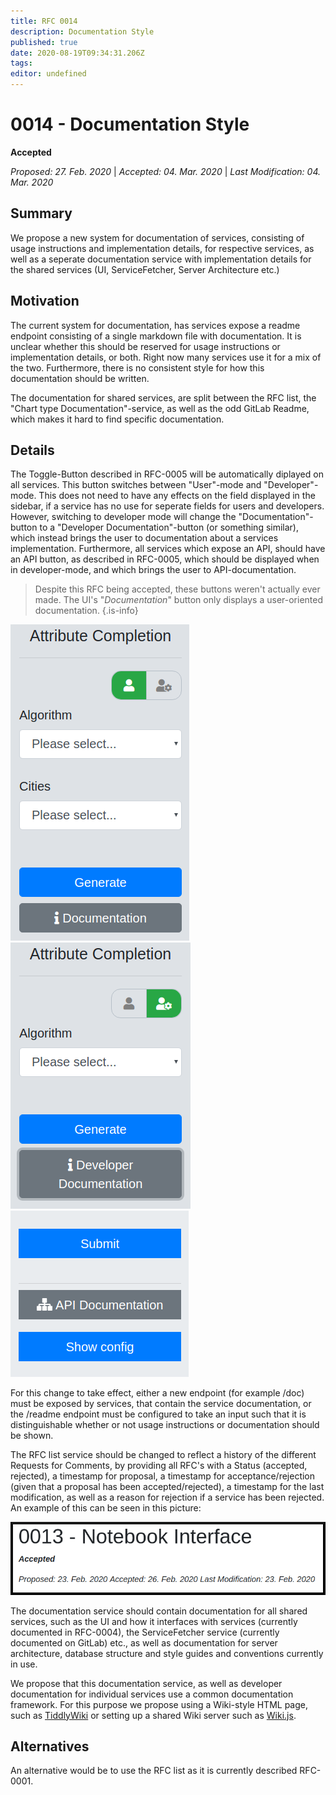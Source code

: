 ```yaml
---
title: RFC 0014
description: Documentation Style
published: true
date: 2020-08-19T09:34:31.206Z
tags: 
editor: undefined
---
```


# 0014 - Documentation Style
**Accepted** 

*Proposed: 27. Feb. 2020* | *Accepted: 04. Mar. 2020* | *Last Modification: 04. Mar. 2020*

## Summary

We propose a new system for documentation of services, consisting of usage instructions and implementation details, for respective services, as well as a seperate documentation service with implementation details for the shared services (UI, ServiceFetcher, Server Architecture etc.)

## Motivation

The current system for documentation, has services expose a readme endpoint consisting of a single markdown file with documentation. It is unclear whether this should be reserved for usage instructions or implementation details, or both. Right now many services use it for a mix of the two. Furthermore, there is no consistent style for how this documentation should be written.

The documentation for shared services, are split between the RFC list, the "Chart type Documentation"-service, as well as the odd GitLab Readme, which makes it hard to find specific documentation.

## Details

The Toggle-Button described in RFC-0005 will be automatically diplayed on all services. This button switches between "User"-mode and "Developer"-mode. This does not need to have any effects on the field displayed in the sidebar, if a service has no use for seperate fields for users and developers. However, switching to developer mode will change the "Documentation"-button to a "Developer Documentation"-button (or something similar), which instead brings the user to documentation about a services implementation. Furthermore, all services which expose an API, should have an API button, as described in RFC-0005, which should be displayed when in developer-mode, and which brings the user to API-documentation.

> Despite this RFC being accepted, these buttons weren't actually ever made. The UI's "*Documentation*" button only displays a user-oriented documentation.
{.is-info}

![](/rfc/0014/user_mode.png)
![](/rfc/0014/developer_mode.png)
![](/rfc/0014/api_button.png)

For this change to take effect, either a new endpoint (for example /doc) must be exposed by services, that contain the service documentation, or the /readme endpoint must be configured to take an input such that it is distinguishable whether or not usage instructions or documentation should be shown.

The RFC list service should be changed to reflect a history of the different Requests for Comments, by providing all RFC's with a Status (accepted, rejected), a timestamp for proposal, a timestamp for acceptance/rejection (given that a proposal has been accepted/rejected), a timestamp for the last modification, as well as a reason for rejection if a service has been rejected. An example of this can be seen in this picture:

![](/rfc/0014/status_and_timestamps.png)

The documentation service should contain documentation for all shared services, such as the UI and how it interfaces with services (currently documented in RFC-0004), the ServiceFetcher service (currently documented on GitLab) etc., as well as documentation for server architecture, database structure and style guides and conventions currently in use. 

We propose that this documentation service, as well as developer documentation for individual services use a common documentation framework. For this purpose we propose using a Wiki-style HTML page, such as [TiddlyWiki](https://classic.tiddlywiki.com/) or setting up a shared Wiki server such as [Wiki.js](https://wiki.js.org/).


## Alternatives

An alternative would be to use the RFC list as it is currently described RFC-0001.